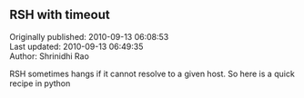 ## RSH with timeout  
Originally published: 2010-09-13 06:08:53  
Last updated: 2010-09-13 06:49:35  
Author: Shrinidhi Rao  
  
RSH sometimes hangs if it cannot resolve to a given host. So here is a quick recipe in python 
